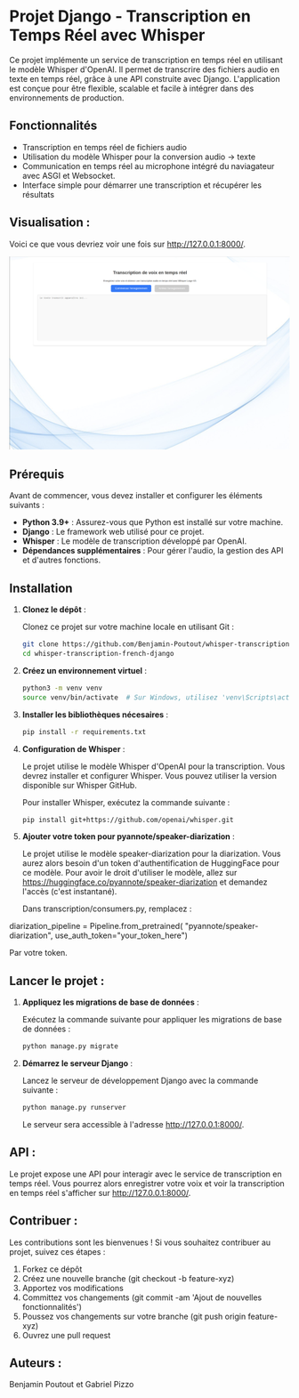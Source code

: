 # Projet Django - Transcription en Temps Réel avec Whisper

Ce projet implémente un service de transcription en temps réel en utilisant le modèle Whisper d'OpenAI. Il permet de transcrire des fichiers audio en texte en temps réel, grâce à une API construite avec Django. L'application est conçue pour être flexible, scalable et facile à intégrer dans des environnements de production.

## Fonctionnalités

- Transcription en temps réel de fichiers audio
- Utilisation du modèle Whisper pour la conversion audio -> texte
- Communication en temps réel au microphone intégré du naviagateur avec ASGI et Websocket.
- Interface simple pour démarrer une transcription et récupérer les résultats

## Visualisation :

Voici ce que vous devriez voir une fois sur http://127.0.0.1:8000/.

![Mon image](static/exemple.png)

## Prérequis

Avant de commencer, vous devez installer et configurer les éléments suivants :

- **Python 3.9+** : Assurez-vous que Python est installé sur votre machine.
- **Django** : Le framework web utilisé pour ce projet.
- **Whisper** : Le modèle de transcription développé par OpenAI.
- **Dépendances supplémentaires** : Pour gérer l'audio, la gestion des API et d'autres fonctions.

## Installation

1. **Clonez le dépôt** :

   Clonez ce projet sur votre machine locale en utilisant Git :

   ```bash
   git clone https://github.com/Benjamin-Poutout/whisper-transcription-french-django.git
   cd whisper-transcription-french-django
   ```

2. **Créez un environnement virtuel** :
   
   ```bash
   python3 -m venv venv
   source venv/bin/activate  # Sur Windows, utilisez 'venv\Scripts\activate'
   ```

3. **Installer les bibliothèques nécesaires** :

   ```bash
   pip install -r requirements.txt
   ```

4. **Configuration de Whisper** :

   Le projet utilise le modèle Whisper d'OpenAI pour la transcription. Vous devrez installer et configurer Whisper. Vous pouvez utiliser la version disponible sur Whisper GitHub.
   
   Pour installer Whisper, exécutez la commande suivante :

   ```bash
   pip install git+https://github.com/openai/whisper.git
   ```
6. **Ajouter votre token pour pyannote/speaker-diarization** :
   
   Le projet utilise le modèle speaker-diarization pour la diarization. Vous aurez alors besoin d'un token d'authentification de HuggingFace pour ce modèle. Pour avoir le droit d'utiliser le modèle, allez sur https://huggingface.co/pyannote/speaker-diarization et demandez l'accès (c'est instantané).

   Dans transcription/consumers.py, remplacez :

  diarization_pipeline = Pipeline.from_pretrained(
  "pyannote/speaker-diarization",
  use_auth_token="your_token_here")
  
   Par votre token.

## Lancer le projet :

1. **Appliquez les migrations de base de données** :
   
   Exécutez la commande suivante pour appliquer les migrations de base de données :
   
   ```bash
   python manage.py migrate
   ```
2. **Démarrez le serveur Django** :

   Lancez le serveur de développement Django avec la commande suivante :

   ```bash
   python manage.py runserver
   ```
   Le serveur sera accessible à l'adresse http://127.0.0.1:8000/.
## API :

Le projet expose une API pour interagir avec le service de transcription en temps réel. Vous pourrez alors enregistrer votre voix et voir la transcription en temps réel s'afficher sur http://127.0.0.1:8000/.

## Contribuer :

Les contributions sont les bienvenues ! Si vous souhaitez contribuer au projet, suivez ces étapes :

1. Forkez ce dépôt
2. Créez une nouvelle branche (git checkout -b feature-xyz)
3. Apportez vos modifications
4. Committez vos changements (git commit -am 'Ajout de nouvelles fonctionnalités')
5. Poussez vos changements sur votre branche (git push origin feature-xyz)
6. Ouvrez une pull request

## Auteurs :

Benjamin Poutout et Gabriel Pizzo




   
